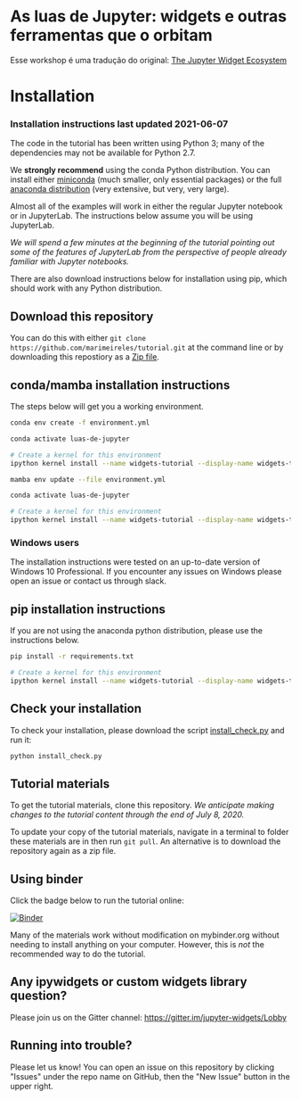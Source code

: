 # As luas de Jupyter: widgets e outras ferramentas que o orbitam

Esse workshop é uma tradução do original: [The Jupyter Widget Ecosystem](https://github.com/jupyter-widgets/tutorial)

# Installation

### Installation instructions last updated 2021-06-07

The code in the tutorial has been written using Python 3; many of the dependencies may not be available for Python 2.7.

We **strongly recommend** using the conda Python distribution. You can install either [miniconda](https://conda.io/miniconda.html) (much smaller, only essential packages) or the full [anaconda distribution](https://www.continuum.io/downloads) (very extensive, but very, very large).

Almost all of the examples will work in either the regular Jupyter notebook or in JupyterLab. The instructions below assume you will be using JupyterLab.

*We will spend a few minutes at the beginning of the tutorial pointing out some of the features of JupyterLab from the perspective of people already familiar with Jupyter notebooks.*

There are also download instructions below for installation using pip, which should work with any Python distribution.

## Download this repository

You can do this with either `git clone https://github.com/marimeireles/tutorial.git` at the command line or by downloading this repostiory as a [Zip file](https://github.com/jupyter-widgets/tutorial/archive/master.zip).

## conda/mamba installation instructions

The steps below will get you a  working environment.

```bash
conda env create -f environment.yml

conda activate luas-de-jupyter

# Create a kernel for this environment
ipython kernel install --name widgets-tutorial --display-name widgets-tutorial --sys-prefix
```

```bash
mamba env update --file environment.yml

conda activate luas-de-jupyter

# Create a kernel for this environment
ipython kernel install --name widgets-tutorial --display-name widgets-tutorial --sys-prefix
```

### Windows users
The installation instructions were tested on an up-to-date version of Windows 10 Professional. If you encounter any issues on Windows please open an issue or contact us through slack.

## pip installation instructions

If you are not using the anaconda python distribution, please use the instructions below.

```bash
pip install -r requirements.txt

# Create a kernel for this environment
ipython kernel install --name widgets-tutorial --display-name widgets-tutorial --sys-prefix
```

## Check your installation

To check your installation, please download the script [install_check.py](https://raw.githubusercontent.com/jupyter-widgets/tutorial/master/install_check.py) and run it:

```bash
python install_check.py
```

## Tutorial materials

To get the tutorial materials, clone this repository. *We anticipate making changes to the tutorial content through the end of July 8, 2020.*

To update your copy of the tutorial materials, navigate in a terminal to folder these materials are in then run `git pull`. An alternative is to download the repository again as a zip file.

## Using binder

Click the badge below to run the tutorial online:

[![Binder](https://mybinder.org/badge_logo.svg)](https://mybinder.org/v2/gh/marimeireles/tutorial/master?urlpath=%2Flab%2Ftree%2Fnotebooks)

Many of the materials work without modification on mybinder.org without needing to install anything on your computer. However, this is *not* the recommended way to do the tutorial.


## Any ipywidgets or custom widgets library question?

Please join us on the Gitter channel: https://gitter.im/jupyter-widgets/Lobby

## Running into trouble?

Please let us know! You can open an issue on this repository by clicking "Issues" under the repo name on GitHub, then the "New Issue" button in the upper right.
